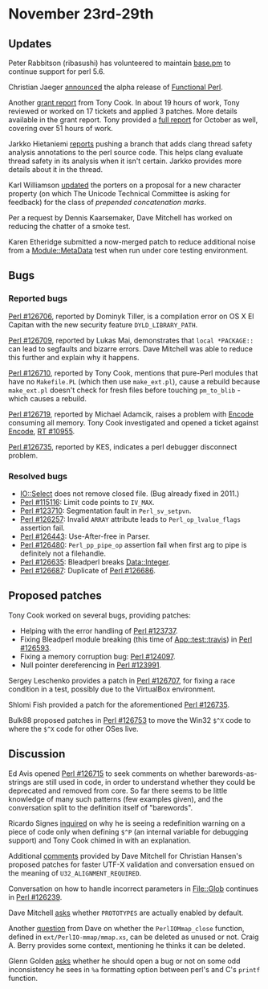 # November 23rd-29th

## Updates

Peter Rabbitson (ribasushi) has volunteered to maintain
[base.pm](https://metacpan.org/pod/base) to continue support for
perl 5.6.

Christian Jaeger
[announced](http://www.nntp.perl.org/group/perl.perl5.porters/232795)
the alpha release of [Functional Perl](http://functional-perl.org/).

Another
[grant report](http://www.nntp.perl.org/group/perl.perl5.porters/323905)
from Tony Cook. In about 19 hours of work, Tony reviewed or worked on
17 tickets and applied 3 patches. More details available in the grant
report. Tony provided a
[full report](http://www.nntp.perl.org/group/perl.perl5.porters/323906)
for October as well, covering over 51 hours of work.

Jarkko Hietaniemi
[reports](http://www.nntp.perl.org/group/perl.perl5.porters/232813)
pushing a branch that adds clang thread safety analysis annotations
to the perl source code. This helps clang evaluate thread safety in
its analysis when it isn't certain. Jarkko provides more details
about it in the thread.

Karl Williamson
[updated](http://www.nntp.perl.org/group/perl.perl5.porters/232917)
the porters on a proposal for a new character property (on which The
Unicode Technical Committee is asking for feedback) for the class of
*prepended concatenation marks*.

Per a request by Dennis Kaarsemaker, Dave Mitchell has worked on
reducing the chatter of a smoke test.

Karen Etheridge submitted a now-merged patch to reduce additional
noise from a
[Module::MetaData](https://metacpan.org/pod/Module::MetaData)
test when run under core testing environment.

## Bugs

### Reported bugs

[Perl #126706](https://rt.perl.org/Ticket/Display.html?id=126706),
reported by Dominyk Tiller, is a compilation error on OS X El
Capitan with the new security feature `DYLD_LIBRARY_PATH`.

[Perl #126709](https://rt.perl.org/Ticket/Display.html?id=126709),
reported by Lukas Mai, demonstrates that `local *PACKAGE::` can
lead to segfaults and bizarre errors. Dave Mitchell was able to
reduce this further and explain why it happens.

[Perl #126710](https://rt.perl.org/Ticket/Display.html?id=126710),
reported by Tony Cook, mentions that pure-Perl modules that have
no `Makefile.PL` (which then use `make_ext.pl`), cause a rebuild
because `make_ext.pl` doesn't check for fresh files before
touching `pm_to_blib` - which causes a rebuild.

[Perl #126719](https://rt.perl.org/Ticket/Display.html?id=126719),
reported by Michael Adamcik, raises a problem with
[Encode](https://metacpan.org/pod/Encode) consuming all memory.
Tony Cook investigated and opened a ticket against
[Encode](https://metacpan.org/pod/Encode),
[RT #10955](https://rt.cpan.org/Ticket/Display.html?id=109555).

[Perl #126735](https://rt.perl.org/Ticket/Display.html?id=126735),
reported by KES, indicates a perl debugger disconnect problem.

### Resolved bugs

* [IO::Select](https://metacpan.org/pod/IO::Select) does not remove
  closed file. (Bug already fixed in 2011.)
* [Perl #115116](https://rt.perl.org/Ticket/Display.html?id=115116):
  Limit code points to `IV_MAX`.
* [Perl #123710](https://rt.perl.org/Ticket/Display.html?id=123710):
  Segmentation fault in `Perl_sv_setpvn`.
* [Perl #126257](https://rt.perl.org/Ticket/Display.html?id=126257):
  Invalid `ARRAY` attribute leads to `Perl_op_lvalue_flags` assertion
  fail.
* [Perl #126443](https://rt.perl.org/Ticket/Display.html?id=126443):
  Use-After-free in Parser.
* [Perl #126480](https://rt.perl.org/Ticket/Display.html?id=126480):
  `Perl_pp_pipe_op` assertion fail when first arg to pipe is
  definitely not a filehandle.
* [Perl #126635](https://rt.perl.org/Ticket/Display.html?id=126635):
  Bleadperl breaks
  [Data::Integer](https://metacpan.org/pod/Data::Integer).
* [Perl #126687](https://rt.perl.org/Ticket/Display.html?id=126687):
  Duplicate of
  [Perl #126686](https://rt.perl.org/Ticket/Display.html?id=126686).

## Proposed patches

Tony Cook worked on several bugs, providing patches:

* Helping with the error handling of
  [Perl #123737](https://rt.perl.org/Ticket/Display.html?id=123737).
* Fixing Bleadperl module breaking (this time of
  [App::test::travis](https://metacpan.org/pod/App::test::travis))
  in
  [Perl #126593](https://rt.perl.org/Ticket/Display.html?id=126593).
* Fixing a memory corruption bug:
  [Perl #124097](https://rt.perl.org/Ticket/Display.html?id=124097).
* Null pointer dereferencing in
  [Perl #123991](https://rt.perl.org/Ticket/Display.html?id=123991).

Sergey Leschenko provides a patch in
[Perl #126707](https://rt.perl.org/Ticket/Display.html?id=126707),
for fixing a race condition in a test, possibly due to the
VirtualBox environment.

Shlomi Fish provided a patch for the aforementioned
[Perl #126735](https://rt.perl.org/Ticket/Display.html?id=126735).

Bulk88 proposed patches in
[Perl #126753](https://rt.perl.org/Ticket/Display.html?id=126753)
to move the Win32 `$^X` code to where the `$^X` code for other
OSes live.

## Discussion

Ed Avis opened
[Perl #126715](https://rt.perl.org/Ticket/Display.html?id=126715)
to seek comments on whether barewords-as-strings are still
used in code, in order to understand whether they could be
deprecated and removed from core. So far there seems to be little
knowledge of many such patterns (few examples given), and the
conversation split to the definition itself of "barewords".

Ricardo Signes
[inquired](http://www.nntp.perl.org/group/perl.perl5.porters/232898)
on why he is seeing a redefinition warning on a piece of code only
when defining `$^P` (an internal variable for debugging support)
and Tony Cook chimed in with an explanation.

Additional
[comments](http://www.nntp.perl.org/group/perl.perl5.porters/232805)
provided by Dave Mitchell for Christian Hansen's proposed patches for
faster UTF-X validation and conversation ensued on the meaning of
`U32_ALIGNMENT_REQUIRED`.

Conversation on how to handle incorrect parameters in
[File::Glob](https://metacpan.org/pod/File::Glob) continues in
[Perl #126239](https://rt.perl.org/Ticket/Display.html?id=126239).

Dave Mitchell
[asks](http://www.nntp.perl.org/group/perl.perl5.porters/323888)
whether `PROTOTYPES` are actually enabled by default.

Another
[question](http://www.nntp.perl.org/group/perl.perl5.porters/323885)
from Dave on whether the `PerlIOMmap_close` function, defined in
`ext/PerlIO-mmap/mmap.xs`, can be deleted as unused or not. Craig
A. Berry provides some context, mentioning he thinks it can be
deleted.

Glenn Golden
[asks](http://www.nntp.perl.org/group/perl.perl5.porters/232956)
whether he should open a bug or not on some odd inconsistency he
sees in `%a` formatting option between perl's and C's `printf`
function.
